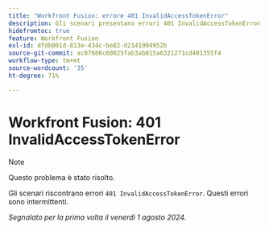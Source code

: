 ```yaml
---
title: "Workfront Fusion: errore 401 InvalidAccessTokenError"
description: Gli scenari presentano errori 401 InvalidAccessTokenError. Questi errori sono intermittenti.
hidefromtoc: true
feature: Workfront Fusion
exl-id: dfdb001d-813e-434c-be82-d2141994952b
source-git-commit: ac07686c60025fab3ab815a6321271cd401355f4
workflow-type: tm+mt
source-wordcount: '35'
ht-degree: 71%

---
```


# Workfront Fusion: 401 InvalidAccessTokenError

>[!NOTE]
>
>Questo problema è stato risolto.

Gli scenari riscontrano errori `401 InvalidAccessTokenError`. Questi errori sono intermittenti.

_Segnalato per la prima volta il venerdì 1 agosto 2024._
